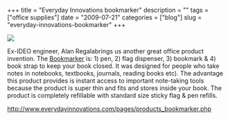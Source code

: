 +++
title = "Everyday Innovations bookmarker"
description = ""
tags = ["office supplies"]
date = "2009-07-21"
categories = ["blog"]
slug = "everyday-innovations-bookmarker"
+++



  <div class="notebook-screenshot"><a href="http://www.everydayinnovations.com/pages/products_bookmarker.php"><img src="/media/notebook/bookmarker.jpg" class="notebook-image" /></a></div><p>Ex-IDEO engineer, Alan Regalabrings us another great office product invention. The <a href="http://www.everydayinnovations.com/pages/products_bookmarker.php">Bookmarker</a> is: 1) pen, 2) flag dispenser, 3) bookmark &amp; 4) book strap to keep your book closed. It was designed for people who take notes in notebooks, textbooks, journals, reading books etc). The advantage this product provides is instant access to important note-taking tools because the product is super thin and fits and stores inside your book. The product is completely refillable with standard size sticky flag &amp; pen refills.</p>
    
  <a href="http://www.everydayinnovations.com/pages/products_bookmarker.php">http://www.everydayinnovations.com/pages/products_bookmarker.php</a>
